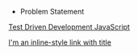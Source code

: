 * Problem Statement





[Test Driven Development JavaScript](https://www.pluralsight.com/guides/front-end-javascript/introduction-to-test-driven-development-in-javascript, "Test Driven Development JavaScript")

[I'm an inline-style link with title](https://www.google.com "Google's Homepage")
